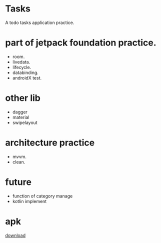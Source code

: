 
# Tasks

A todo tasks application practice.

# part of jetpack foundation practice.

- room.
- livedata.
- lifecycle.
- databinding.
- androidX test.

# other lib

- dagger
- material
- swipelayout

# architecture practice

- mvvm.
- clean.

# future

- function of category manage
- kotlin implement

# apk

[download](https://github.com/WxSmile/Tasks/raw/master/app/release/app-release.apk)





